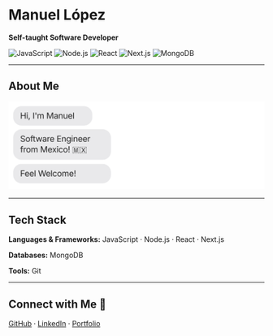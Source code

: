 # Manuel López

**Self-taught Software Developer**

![JavaScript](https://img.shields.io/badge/JavaScript-ES6-yellow)
![Node.js](https://img.shields.io/badge/Node.js-14.x-green)
![React](https://img.shields.io/badge/React-18-blue)
![Next.js](https://img.shields.io/badge/Next.js-15-black)
![MongoDB](https://img.shields.io/badge/MongoDB-5.0-brightgreen)

---

## About Me

[![](https://github.com/manulzvz/manulzvz/blob/main/chat.svg)](https://github.com/manulzvz)

---

## Tech Stack

**Languages & Frameworks:** JavaScript · Node.js · React · Next.js

**Databases:** MongoDB

**Tools:** Git

---

## Connect with Me 🔗

[GitHub](https://github.com/manulzvz) · [LinkedIn](https://www.linkedin.com/in/manulzvz) · [Portfolio](https://byte-blog-frontend.vercel.app/)
